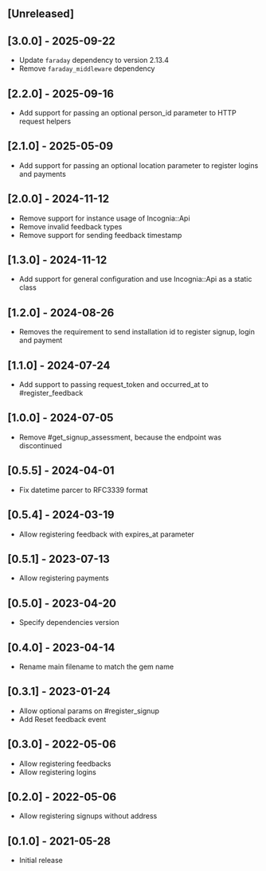 ## [Unreleased]

## [3.0.0] - 2025-09-22
- Update `faraday` dependency to version 2.13.4
- Remove `faraday_middleware` dependency

## [2.2.0] - 2025-09-16

- Add support for passing an optional person_id parameter to HTTP request helpers

## [2.1.0] - 2025-05-09

- Add support for passing an optional location parameter to register logins and payments

## [2.0.0] - 2024-11-12

- Remove support for instance usage of Incognia::Api
- Remove invalid feedback types
- Remove support for sending feedback timestamp

## [1.3.0] - 2024-11-12

- Add support for general configuration and use Incognia::Api as a static class

## [1.2.0] - 2024-08-26

- Removes the requirement to send installation id to register signup, login and payment

## [1.1.0] - 2024-07-24

- Add support to passing request_token and occurred_at to #register_feedback

## [1.0.0] - 2024-07-05

- Remove #get_signup_assessment, because the endpoint was discontinued

## [0.5.5] - 2024-04-01

- Fix datetime parcer to RFC3339 format

## [0.5.4] - 2024-03-19

- Allow registering feedback with expires_at parameter 

## [0.5.1] - 2023-07-13

- Allow registering payments

## [0.5.0] - 2023-04-20

- Specify dependencies version

## [0.4.0] - 2023-04-14

- Rename main filename to match the gem name

## [0.3.1] - 2023-01-24

- Allow optional params on #register_signup
- Add Reset feedback event

## [0.3.0] - 2022-05-06

- Allow registering feedbacks
- Allow registering logins

## [0.2.0] - 2022-05-06

- Allow registering signups without address

## [0.1.0] - 2021-05-28

- Initial release
